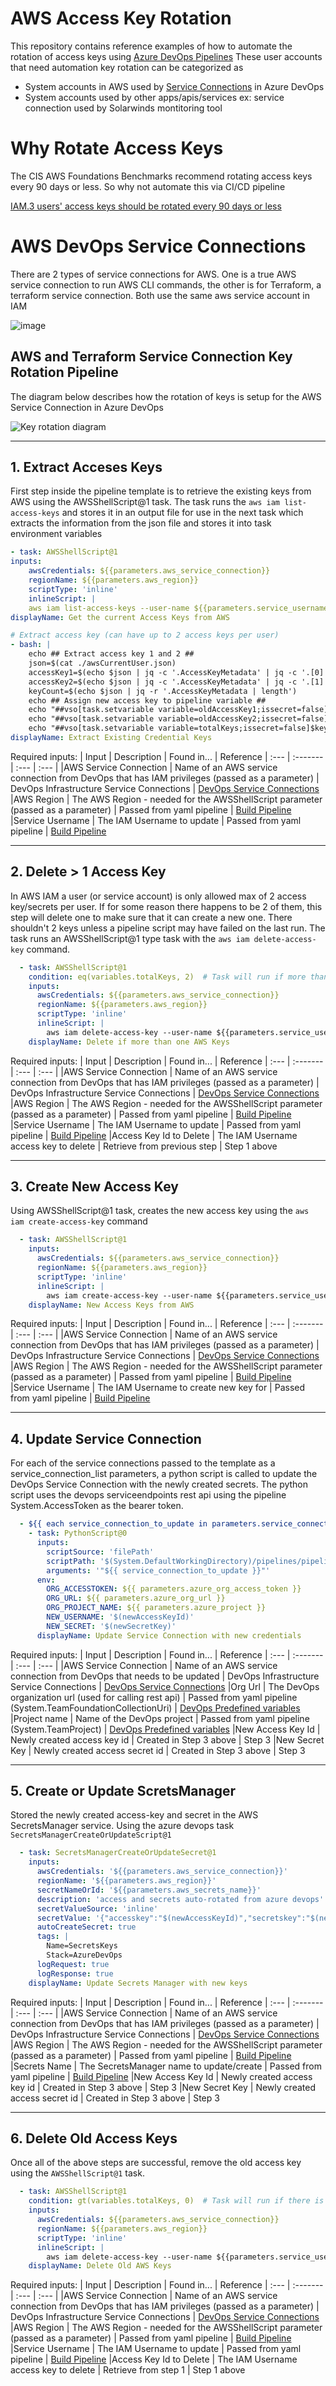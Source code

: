 [diagram]: ./documentation/keyrotation-pipelines/AwsServiceConnections.drawio.png
[service-connection-pic]: ./documentation/keyrotation-pipelines/AwsTerraformServiceConnections.png
# AWS Access Key Rotation 

This repository contains reference examples of how to automate the rotation of access keys using [Azure DevOps Pipelines](https://learn.microsoft.com/en-us/azure/devops/pipelines/?view=azure-devops)
These user accounts that need automation key rotation can be categorized as
- System accounts in AWS used by [Service Connections](https://learn.microsoft.com/en-us/azure/devops/pipelines/library/service-endpoints?view=azure-devops&tabs=yaml) in Azure DevOps
- System accounts used by other apps/apis/services ex: service connection used by Solarwinds montitoring tool

# Why Rotate Access Keys
The CIS AWS Foundations Benchmarks recommend rotating access keys every 90 days or less.  So why not automate this via CI/CD pipeline

[IAM.3 users' access keys should be rotated every 90 days or less](https://docs.aws.amazon.com/securityhub/latest/userguide/iam-controls.html#iam-3)

# AWS DevOps Service Connections 

There are 2 types of service connections for AWS.  One is a true AWS service connection to run AWS CLI commands, the other is for Terraform, a terraform service connection.  Both use the same aws service account in IAM

![image][service-connection-pic]

## AWS and Terraform Service Connection Key Rotation Pipeline

The diagram below describes how the rotation of keys is setup for the AWS Service Connection in Azure DevOps

![Key rotation diagram][diagram]

---
## 1. Extract Acceses Keys
First step inside the pipeline template is to retrieve the existing keys from AWS using the AWSShellScript@1 task.  The task runs the ```aws iam list-access-keys``` and stores it in an output file for use in the next task which extracts the information from the json file and stores it into task environment variables
```yaml
- task: AWSShellScript@1
inputs:
    awsCredentials: ${{parameters.aws_service_connection}}
    regionName: ${{parameters.aws_region}}
    scriptType: 'inline'
    inlineScript: |
    aws iam list-access-keys --user-name ${{parameters.service_username}} --output json > ./awsCurrentUser.json
displayName: Get the current Access Keys from AWS

# Extract access key (can have up to 2 access keys per user)
- bash: |
    echo ## Extract access key 1 and 2 ##    
    json=$(cat ./awsCurrentUser.json)
    accessKey1=$(echo $json | jq -c '.AccessKeyMetadata' | jq -c '.[0]' | jq -r '.AccessKeyId')
    accessKey2=$(echo $json | jq -c '.AccessKeyMetadata' | jq -c '.[1]' | jq -r '.AccessKeyId')
    keyCount=$(echo $json | jq -r '.AccessKeyMetadata | length')
    echo ## Assign new access key to pipeline variable ##
    echo "##vso[task.setvariable variable=oldAccessKey1;issecret=false]$accessKey1"
    echo "##vso[task.setvariable variable=oldAccessKey2;issecret=false]$accessKey2"
    echo "##vso[task.setvariable variable=totalKeys;issecret=false]$keyCount"
displayName: Extract Existing Credential Keys
```

Required inputs:
| Input | Description | Found in... | Reference
| :--- | :------- | :--- | :--- |
|AWS Service Connection | Name of an AWS service connection from DevOps that has IAM privileges (passed as a parameter) | DevOps Infrastructure Service Connections | [DevOps Service Connections](https://dev.azure.com/jea-org/Infrastructure/_settings/adminservices)
|AWS Region | The AWS Region - needed for the AWSShellScript parameter (passed as a parameter) | Passed from yaml pipeline | [Build Pipeline](https://dev.azure.com/jea-org/Infrastructure/_build?view=folders&treeState=XGtleS1yb3RhdGlvbnMkXGtleS1yb3RhdGlvbnNcYXdz)
|Service Username | The IAM Username to update | Passed from yaml pipeline | [Build Pipeline](https://dev.azure.com/jea-org/Infrastructure/_build?view=folders&treeState=XGtleS1yb3RhdGlvbnMkXGtleS1yb3RhdGlvbnNcYXdz)



---

## 2. Delete > 1 Access Key
In AWS IAM a user (or service account) is only allowed max of 2 access key/secrets per user.  If for some reason there happens to be 2 of them, this step will delete one to make sure that it can create a new one.  There shouldn't 2 keys unless a pipeline script may have failed on the last run.  The task runs an AWSShellScript@1 type task with the ```aws iam delete-access-key``` command.

```yaml
  - task: AWSShellScript@1
    condition: eq(variables.totalKeys, 2)  # Task will run if more than 1 key is there
    inputs:
      awsCredentials: ${{parameters.aws_service_connection}}
      regionName: ${{parameters.aws_region}}
      scriptType: 'inline'
      inlineScript: |
        aws iam delete-access-key --user-name ${{parameters.service_username}} --access-key-id $(oldAccessKey2)
    displayName: Delete if more than one AWS Keys
```

Required inputs:
| Input | Description | Found in... | Reference
| :--- | :------- | :--- | :--- |
|AWS Service Connection | Name of an AWS service connection from DevOps that has IAM privileges (passed as a parameter) | DevOps Infrastructure Service Connections | [DevOps Service Connections](https://dev.azure.com/jea-org/Infrastructure/_settings/adminservices)
|AWS Region | The AWS Region - needed for the AWSShellScript parameter (passed as a parameter) | Passed from yaml pipeline | [Build Pipeline](https://dev.azure.com/jea-org/Infrastructure/_build?view=folders&treeState=XGtleS1yb3RhdGlvbnMkXGtleS1yb3RhdGlvbnNcYXdz)
|Service Username | The IAM Username to update | Passed from yaml pipeline | [Build Pipeline](https://dev.azure.com/jea-org/Infrastructure/_build?view=folders&treeState=XGtleS1yb3RhdGlvbnMkXGtleS1yb3RhdGlvbnNcYXdz)
|Access Key Id to Delete | The IAM Username access key to delete | Retrieve from previous step | Step 1 above

---

## 3. Create New Access Key
Using AWSShellScript@1 task, creates the new access key using the ```aws iam create-access-key``` command
```yaml
  - task: AWSShellScript@1
    inputs:
      awsCredentials: ${{parameters.aws_service_connection}}
      regionName: ${{parameters.aws_region}}
      scriptType: 'inline'
      inlineScript: |
        aws iam create-access-key --user-name ${{parameters.service_username}} --output json > ./awsResults.json
    displayName: New Access Keys from AWS
```

Required inputs:
| Input | Description | Found in... | Reference
| :--- | :------- | :--- | :--- |
|AWS Service Connection | Name of an AWS service connection from DevOps that has IAM privileges (passed as a parameter) | DevOps Infrastructure Service Connections | [DevOps Service Connections](https://dev.azure.com/jea-org/Infrastructure/_settings/adminservices)
|AWS Region | The AWS Region - needed for the AWSShellScript parameter (passed as a parameter) | Passed from yaml pipeline | [Build Pipeline](https://dev.azure.com/jea-org/Infrastructure/_build?view=folders&treeState=XGtleS1yb3RhdGlvbnMkXGtleS1yb3RhdGlvbnNcYXdz)
|Service Username | The IAM Username to create new key for | Passed from yaml pipeline | [Build Pipeline](https://dev.azure.com/jea-org/Infrastructure/_build?view=folders&treeState=XGtleS1yb3RhdGlvbnMkXGtleS1yb3RhdGlvbnNcYXdz)


---
## 4. Update Service Connection
For each of the service connections passed to the template as a service_connection_list parameters, a python script is called to update the DevOps Service Connection with the newly created secrets.  The python script uses the devops serviceendpoints rest api using the pipeline System.AccessToken as the bearer token.

```yaml
  - ${{ each service_connection_to_update in parameters.service_connection_list }}:
    - task: PythonScript@0
      inputs:
        scriptSource: 'filePath'
        scriptPath: '$(System.DefaultWorkingDirectory)/pipelines/pipelinescripts/updateDevOpsServiceConnection.py'
        arguments: '"${{ service_connection_to_update }}"' 
      env:
        ORG_ACCESSTOKEN: ${{ parameters.azure_org_access_token }}
        ORG_URL: ${{ parameters.azure_org_url }}
        ORG_PROJECT_NAME: ${{ parameters.azure_project }}
        NEW_USERNAME: '$(newAccessKeyId)'
        NEW_SECRET: '$(newSecretKey)'
      displayName: Update Service Connection with new credentials
```
Required inputs:
| Input | Description | Found in... | Reference
| :--- | :------- | :--- | :--- |
|AWS Service Connection | Name of an AWS service connection from DevOps that needs to be updated | DevOps Infrastructure Service Connections | [DevOps Service Connections](https://dev.azure.com/jea-org/Infrastructure/_settings/adminservices)
|Org Url | The DevOps organization url (used for calling rest api) | Passed from yaml pipeline (System.TeamFoundationCollectionUri) | [DevOps Predefined variables](https://learn.microsoft.com/en-us/azure/devops/pipelines/build/variables?view=azure-devops&tabs=yaml)
|Project name | Name of the DevOps project | Passed from yaml pipeline (System.TeamProject) | [DevOps Predefined variables](https://learn.microsoft.com/en-us/azure/devops/pipelines/build/variables?view=azure-devops&tabs=yaml)
|New Access Key Id | Newly created access key id | Created in Step 3 above | Step 3
|New Secret Key | Newly created access secret id | Created in Step 3 above | Step 3


---
## 5. Create or Update ScretsManager
Stored the newly created access-key and secret in the AWS SecretsManager service.  Using the azure devops task ```SecretsManagerCreateOrUpdateScript@1```

```yaml
  - task: SecretsManagerCreateOrUpdateSecret@1
    inputs:
      awsCredentials: '${{parameters.aws_service_connection}}'
      regionName: '${{parameters.aws_region}}'
      secretNameOrId: '${{parameters.aws_secrets_name}}'
      description: 'access and secrets auto-rotated from azure devops'
      secretValueSource: 'inline'
      secretValue: '{"accesskey":"$(newAccessKeyId)","secretskey":"$(newSecretKey)"}'
      autoCreateSecret: true
      tags: |
        Name=SecretsKeys
        Stack=AzureDevOps
      logRequest: true
      logResponse: true
    displayName: Update Secrets Manager with new keys
```

Required inputs:
| Input | Description | Found in... | Reference
| :--- | :------- | :--- | :--- |
|AWS Service Connection | Name of an AWS service connection from DevOps that has IAM privileges (passed as a parameter) | DevOps Infrastructure Service Connections | [DevOps Service Connections](https://dev.azure.com/jea-org/Infrastructure/_settings/adminservices)
|AWS Region | The AWS Region - needed for the AWSShellScript parameter (passed as a parameter) | Passed from yaml pipeline | [Build Pipeline](https://dev.azure.com/jea-org/Infrastructure/_build?view=folders&treeState=XGtleS1yb3RhdGlvbnMkXGtleS1yb3RhdGlvbnNcYXdz)
|Secrets Name | The SecretsManager name to update/create | Passed from yaml pipeline | [Build Pipeline](https://dev.azure.com/jea-org/Infrastructure/_build?view=folders&treeState=XGtleS1yb3RhdGlvbnMkXGtleS1yb3RhdGlvbnNcYXdz)
|New Access Key Id | Newly created access key id | Created in Step 3 above | Step 3
|New Secret Key | Newly created access secret id | Created in Step 3 above | Step 3

---
## 6. Delete Old Access Keys
Once all of the above steps are successful, remove the old access key using the ```AWSShellScript@1``` task.

```yaml
  - task: AWSShellScript@1
    condition: gt(variables.totalKeys, 0)  # Task will run if there is an old key to remove  
    inputs:
      awsCredentials: ${{parameters.aws_service_connection}}
      regionName: ${{parameters.aws_region}}
      scriptType: 'inline'
      inlineScript: |
        aws iam delete-access-key --user-name ${{parameters.service_username}} --access-key-id $(oldAccessKey1)
    displayName: Delete Old AWS Keys
```
Required inputs:
| Input | Description | Found in... | Reference
| :--- | :------- | :--- | :--- |
|AWS Service Connection | Name of an AWS service connection from DevOps that has IAM privileges (passed as a parameter) | DevOps Infrastructure Service Connections | [DevOps Service Connections](https://dev.azure.com/jea-org/Infrastructure/_settings/adminservices)
|AWS Region | The AWS Region - needed for the AWSShellScript parameter (passed as a parameter) | Passed from yaml pipeline | [Build Pipeline](https://dev.azure.com/jea-org/Infrastructure/_build?view=folders&treeState=XGtleS1yb3RhdGlvbnMkXGtleS1yb3RhdGlvbnNcYXdz)
|Service Username | The IAM Username to update | Passed from yaml pipeline | [Build Pipeline](https://dev.azure.com/jea-org/Infrastructure/_build?view=folders&treeState=XGtleS1yb3RhdGlvbnMkXGtleS1yb3RhdGlvbnNcYXdz)
|Access Key Id to Delete | The IAM Username access key to delete | Retrieve from step 1 | Step 1 above

